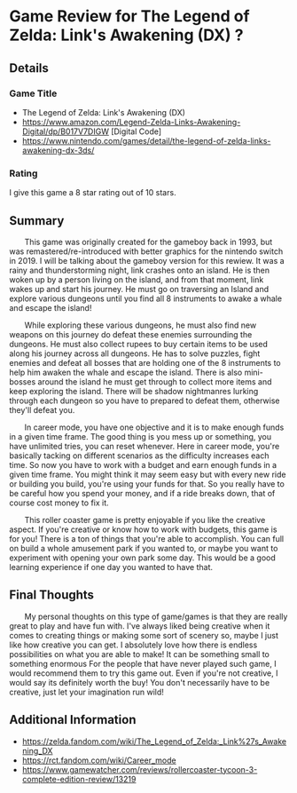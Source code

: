 # Game Review for The Legend of Zelda: Link's Awakening (DX) ?

## Details

### Game Title 

* The Legend of Zelda: Link's Awakening (DX)
* https://www.amazon.com/Legend-Zelda-Links-Awakening-Digital/dp/B017V7DIGW   [Digital Code]
* https://www.nintendo.com/games/detail/the-legend-of-zelda-links-awakening-dx-3ds/


### Rating

I give this game a 8 star rating out of 10 stars.

## Summary

  &nbsp;&nbsp;&nbsp;&nbsp;&nbsp;&nbsp; This game was originally created for the gameboy back in 1993, but was remastered/re-introduced with better graphics for the nintendo switch in 2019. I will be talking about the gameboy version for this rewiew. It was a rainy and thunderstorming night, link crashes onto an island. He is then woken up by a person living on the island, and from that moment, link wakes up and start his journey. He must go on traversing an Island and explore various dungeons until you find all 8 instruments to awake a whale and escape the island! 
  
  &nbsp;&nbsp;&nbsp;&nbsp;&nbsp;&nbsp; While exploring these various dungeons, he must also find new weapons on this journey do defeat these enemies surrounding the dungeons. He must also collect rupees to buy certain items to be used along his journey across all dungeons. He has to solve puzzles, fight enemies and defeat all bosses that are holding one of the 8 instruments to help him awaken the whale and escape the island. There is also mini-bosses around the island he must get through to collect more items and keep exploring the island. There will be shadow nightmanres lurking through each dungeon so you have to prepared to defeat them, otherwise they'll defeat you.

  &nbsp;&nbsp;&nbsp;&nbsp;&nbsp;&nbsp; In career mode, you have one objective and it is to make enough funds in a given time frame. The good thing is you mess up or something, you have unlimited tries, you can reset whenever. Here in career mode, you're basically tacking on different scenarios as the difficulty increases each time. So now you have to work with a budget and earn enough funds in a given time frame. You might think it may seem easy but with every new ride or building you build, you're using your funds for that. So you really have to be careful how you spend your money, and if a ride breaks down, that of course cost money to fix it.

  &nbsp;&nbsp;&nbsp;&nbsp;&nbsp;&nbsp; This roller coaster game is pretty enjoyable if you like the creative aspect. If you're creative or know how to work with budgets, this game is for you! There is a ton of things that you're able to accomplish. You can full on build a whole amusement park if you wanted to, or maybe you want to experiment with opening your own park some day. This would be a good learning experience if one day you wanted to have that. 

## Final Thoughts

&nbsp;&nbsp;&nbsp;&nbsp;&nbsp;&nbsp; My personal thoughts on this type of game/games is that they are really great to play and have fun with. I've always liked being creative when it comes to creating things or making some sort of scenery so, maybe I just like how creative you can get. I absolutely love how there is endless possibilities on what you are able to make! It can be something small to something enormous For the people that have never played such game, I would recommend them to try this game out. Even if you're not creative, I would say its definitely worth the buy! You don't necessarily have to be creative, just let your imagination run wild! 


## Additional Information

* https://zelda.fandom.com/wiki/The_Legend_of_Zelda:_Link%27s_Awakening_DX
* https://rct.fandom.com/wiki/Career_mode
* https://www.gamewatcher.com/reviews/rollercoaster-tycoon-3-complete-edition-review/13219
